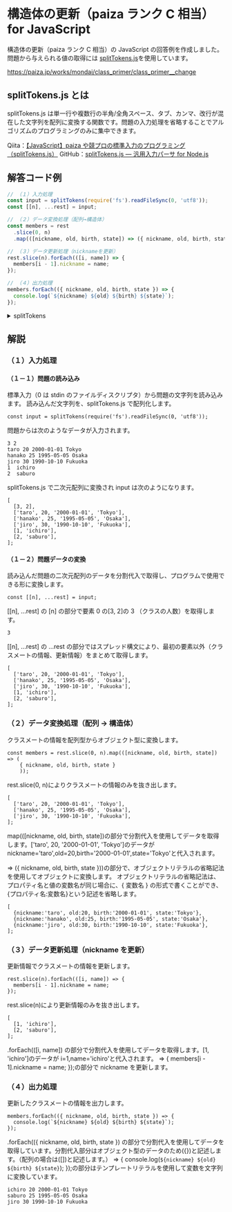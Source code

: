 # 構造体の更新（paiza ランク C 相当）for JavaScript

構造体の更新（paiza ランク C 相当）の JavaScript の回答例を作成しました。
問題から与えられる値の取得には [splitTokens.js](https://qiita.com/mochizukiaiichiro/items/4a3d098aa38b40803318)を使用しています。

https://paiza.jp/works/mondai/class_primer/class_primer__change

## splitTokens.js とは

splitTokens.js は単一行や複数行の半角/全角スペース、タブ、カンマ、改行が混在した文字列を配列に変換する関数です。問題の入力処理を省略することでアルゴリズムのプログラミングのみに集中できます。

Qiita：[【JavaScript】paiza や競プロの標準入力のプログラミング（splitTokens.js）](https://qiita.com/mochizukiaiichiro/items/4a3d098aa38b40803318)
GitHub：[splitTokens.js — 汎用入力パーサ for Node.js](https://github.com/mochizukiaiichiro/splitTokens)

## 解答コード例

```javascript
// （１）入力処理
const input = splitTokens(require('fs').readFileSync(0, 'utf8'));
const [[n], ...rest] = input;

// （２）データ変換処理（配列→構造体）
const members = rest
  .slice(0, n)
  .map(([nickname, old, birth, state]) => ({ nickname, old, birth, state }));

// （３）データ更新処理（nicknameを更新）
rest.slice(n).forEach(([i, name]) => {
  members[i - 1].nickname = name;
});

// （４）出力処理
members.forEach(({ nickname, old, birth, state }) => {
  console.log(`${nickname} ${old} ${birth} ${state}`);
});
```

<details>
<summary>splitTokens</summary>

```javascript
// 変換関数
function splitTokens(input) {
  const normalized = normalizeInput(input);
  const isSingleLine = !normalized.includes('\n');
  // 単一行か複数行で処理を分岐
  return isSingleLine ? parseSingleLine(normalized) : parseMultiLine(normalized);
}

// 入力文字列を正規化
function normalizeInput(str) {
  return str
    .replace(/\r\n?/g, '\n') // 改行統一
    .replace(/\t/g, ' ') // タブ → 半角スペース
    .replace(/\u3000/g, ' ') // 全角スペース → 半角スペース
    .replace(/,/g, ' ') // カンマ → 半角スペース
    .trim(); // 前後空白除去
}

// 一行の文字列を一次元配列に変換
function parseSingleLine(str) {
  return str
    .split(/ +/) // 半角スペースで分割
    .filter((s) => s.trim() !== '') // 空要素削除
    .map((s) => (/^[-+]?\d*\.?\d+$/.test(s) ? Number(s) : s)); // 数値文字列を数値に変換
}

// 複数行の文字列を二次元配列に変換
function parseMultiLine(str) {
  return str
    .split('\n')
    .filter((s) => s.trim() !== '') // 空要素削除
    .map(parseSingleLine);
}
```

</details>

## 解説

### （１）入力処理

#### （１－１）問題の読み込み

標準入力（0 は stdin のファイルディスクリプタ）から問題の文字列を読み込みます。
読み込んだ文字列を、splitTokens.js で配列化します。

```js:入力処理
const input = splitTokens(require('fs').readFileSync(0, 'utf8'));
```

問題からは次のようなデータが入力されます。

```text:入力値
3 2
taro 20 2000-01-01 Tokyo
hanako 25 1995-05-05 Osaka
jiro 30 1990-10-10 Fukuoka
1  ichiro
2  saburo

```

splitTokens.js で二次元配列に変換され input は次のようになります。

```js:inputの値
[
  [3, 2],
  ['taro', 20, '2000-01-01', 'Tokyo'],
  ['hanako', 25, '1995-05-05', 'Osaka'],
  ['jiro', 30, '1990-10-10', 'Fukuoka'],
  [1, 'ichiro'],
  [2, 'saburo'],
];
```

#### （１－２）問題データの変換

読み込んだ問題の二次元配列のデータを分割代入で取得し、プログラムで使用できる形に変換します。

```js:問題データの変換
const [[n], ...rest] = input;
```

[[n], ...rest] の [n] の部分で要素 0 の[3, 2]の 3 （クラスの人数）を取得します。

```js:nの値
3
```

[[n], ...rest] の ...rest の部分ではスプレッド構文により、最初の要素以外（クラスメートの情報、更新情報）をまとめて取得します。

```js:restの値
[
  ['taro', 20, '2000-01-01', 'Tokyo'],
  ['hanako', 25, '1995-05-05', 'Osaka'],
  ['jiro', 30, '1990-10-10', 'Fukuoka'],
  [1, 'ichiro'],
  [2, 'saburo'],
];
```

### （２）データ変換処理（配列 → 構造体）

クラスメートの情報を配列型からオブジェクト型に変換します。

```js:データ変換処理（配列 → 構造体）
const members = rest.slice(0, n).map(([nickname, old, birth, state]) => (
    { nickname, old, birth, state }
    ));
```

rest.slice(0, n)によりクラスメートの情報のみを抜き出します。

```js:rest.slice(0, n)の値
[
  ['taro', 20, '2000-01-01', 'Tokyo'],
  ['hanako', 25, '1995-05-05', 'Osaka'],
  ['jiro', 30, '1990-10-10', 'Fukuoka'],
];
```

map(([nickname, old, birth, state])の部分で分割代入を使用してデータを取得します。['taro', 20, '2000-01-01', 'Tokyo']のデータが nickname='taro',old=20,birth='2000-01-01',state='Tokyo'と代入されます。

=> ({ nickname, old, birth, state }))の部分で、オブジェクトリテラルの省略記法を使用してオブジェクトに変換します。
オブジェクトリテラルの省略記法は、プロパティ名と値の変数名が同じ場合に、{ 変数名 } の形式で書くことができ、{プロパティ名:変数名}という記述を省略します。

```js:membersの値
[
  {nickname:'taro', old:20, birth:'2000-01-01', state:'Tokyo'},
  {nickname:'hanako', old:25, birth:'1995-05-05', state:'Osaka'},
  {nickname:'jiro', old:30, birth:'1990-10-10', state:'Fukuoka'},
];
```

### （３）データ更新処理（nickname を更新）

更新情報でクラスメートの情報を更新します。

```js:データ更新処理（nickname を更新）
rest.slice(n).forEach(([i, name]) => {
  members[i - 1].nickname = name;
});
```

rest.slice(n)により更新情報のみを抜き出します。

```js:rest.slice(n)の値
[
  [1, 'ichiro'],
  [2, 'saburo'],
];
```

.forEach(([i, name]) の部分で分割代入を使用してデータを取得します。[1, 'ichiro']のデータが i=1,name='ichiro'と代入されます。
=> { members[i - 1].nickname = name; });の部分で nickname を更新します。

### （４）出力処理

更新したクラスメートの情報を出力します。

```js:出力処理
members.forEach(({ nickname, old, birth, state }) => {
  console.log(`${nickname} ${old} ${birth} ${state}`);
});
```

.forEach(({ nickname, old, birth, state }) の部分で分割代入を使用してデータを取得しています。分割代入部分はオブジェクト型のデータのため({})と記述します。（配列の場合は([])と記述します。）
=> { console.log(`${nickname} ${old} ${birth} ${state}`); });の部分はテンプレートリテラルを使用して変数を文字列に変換しています。

```text:出力結果
ichiro 20 2000-01-01 Tokyo
saburo 25 1995-05-05 Osaka
jiro 30 1990-10-10 Fukuoka
```
